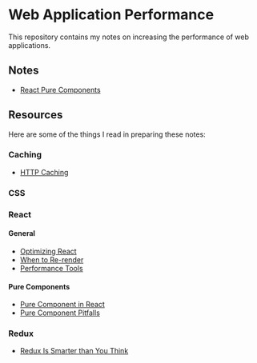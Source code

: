 # Web Application Performance

This repository contains my notes on increasing the performance of web applications.

## Notes

* [React Pure Components]

[React Pure Components]: ./notes/react/pure-component.md

## Resources

Here are some of the things I read in preparing these notes:

### Caching

* [HTTP Caching]

### CSS

### React

#### General

* [Optimizing React]
* [When to Re-render]
* [Performance Tools]

#### Pure Components

* [Pure Component in React]
* [Pure Component Pitfalls]

### Redux

* [Redux Is Smarter than You Think]

[HTTP Caching]: https://developers.google.com/web/fundamentals/performance/optimizing-content-efficiency/http-caching
[Optimizing React]: https://facebook.github.io/react/docs/optimizing-performance.html
[When to Re-render]: http://lucybain.com/blog/2017/react-js-when-to-rerender/
[Performance Tools]: https://facebook.github.io/react/docs/perf.html#printwasted
[Pure Component in React]: https://60devs.com/pure-component-in-react.html
[Pure Component Pitfalls]: https://blog.shakacode.com/react-purecomponent-pitfalls-d057882f4b6e
[Redux Is Smarter than You Think]: https://gist.github.com/armw4/869ffb834f6cfa0b4e14a30746d44933

